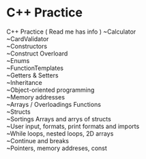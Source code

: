 # C++ Practice
C++ Practice ( Read me has info )
~Calculator <br>
~CardValidator <br>
~Constructors <br>
~Construct Overloard <br> 
~Enums <br>
~FunctionTemplates <br>
~Getters & Setters <br>
~Inheritance <br>
~Object-oriented programming  <br> 
~Memory addresses <br> 
~Arrays / Overloadings Functions <br> 
~Structs  <br>
~Sortings Arrays and arrys of structs <br>
~User input, formats, print formats and imports <br>
~While loops, nested loops, 2D arrays <br>
~Continue and breaks <br>
~Pointers, memory addreses, const <br>